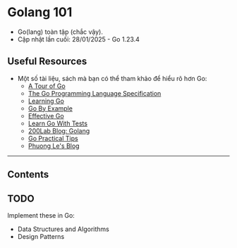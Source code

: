 # Golang 101

- Go(lang) toàn tập (chắc vậy).
- Cập nhật lần cuối: 28/01/2025 - Go 1.23.4

## Useful Resources

- Một số tài liệu, sách mà bạn có thể tham khảo để hiểu rõ hơn Go:
  - [A Tour of Go](https://go.dev/tour/list)
  - [The Go Programming Language Specification](https://go.dev/ref/spec)
  - [Learning Go](https://www.amazon.com/Learning-Go-Idiomatic-Real-World-Programming/dp/1492077216)
  - [Go By Example](https://gobyexample.com/)
  - [Effective Go](https://go.dev/doc/effective_go)
  - [Learn Go With Tests](https://quii.gitbook.io/learn-go-with-tests)
  - [200Lab Blog: Golang](https://200lab.io/blog/tag/golang/)
  - [Go Practical Tips](https://github.com/func25/go-practical-tips/blob/main/tips.md)
  - [Phuong Le's Blog](https://blog.devtrovert.com/archive?sort=top)

---

## Contents



## TODO

Implement these in Go:

- Data Structures and Algorithms
- Design Patterns
